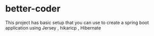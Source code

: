 # better-coder
This project has basic setup that you can use to create a spring boot application using Jersey , hikaricp , Hibernate
